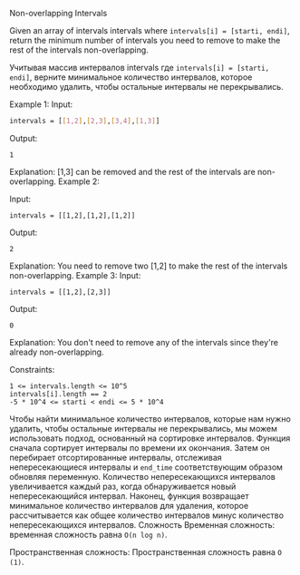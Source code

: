 <p>
Non-overlapping Intervals
</p>

Given an array of intervals intervals where `intervals[i] = [starti, endi]`, return the minimum number of intervals you need to remove to make the rest of the intervals non-overlapping.

Учитывая массив интервалов intervals где `intervals[i] = [starti, endi]`, верните минимальное количество интервалов, которое необходимо удалить, чтобы остальные интервалы не перекрывались.

Example 1:
Input: 

 
```bash
intervals = [[1,2],[2,3],[3,4],[1,3]]
```

Output:

```
1
```
Explanation: [1,3] can be removed and the rest of the intervals are non-overlapping.
Example 2:

Input:
```
intervals = [[1,2],[1,2],[1,2]]
```
Output:
```
2
```
Explanation: You need to remove two [1,2] to make the rest of the intervals non-overlapping.
Example 3:
Input: 
```
intervals = [[1,2],[2,3]]
```
Output:
```
0
```
Explanation: You don't need to remove any of the intervals since they're already non-overlapping.
 
Constraints:
```
1 <= intervals.length <= 10^5
intervals[i].length == 2
-5 * 10^4 <= starti < endi <= 5 * 10^4
```


Чтобы найти минимальное количество интервалов, которые нам нужно удалить, чтобы остальные интервалы не перекрывались, мы можем использовать подход, основанный на сортировке интервалов.
Функция сначала сортирует интервалы по времени их окончания. Затем он перебирает отсортированные интервалы, отслеживая непересекающиеся интервалы и `end_time` соответствующим образом обновляя переменную. Количество непересекающихся интервалов увеличивается каждый раз, когда обнаруживается новый непересекающийся интервал. Наконец, функция возвращает минимальное количество интервалов для удаления, которое рассчитывается как общее количество интервалов минус количество непересекающихся интервалов.
Сложность
Временная сложность:
временная сложность равна `O(n log n)`.

Пространственная сложность:
Пространственная сложность равна `O (1)`.
</p>
